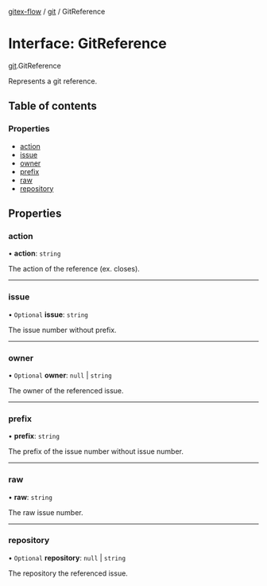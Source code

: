 [gitex-flow](../README.md) / [git](../modules/git.md) / GitReference

# Interface: GitReference

[git](../modules/git.md).GitReference

Represents a git reference.

## Table of contents

### Properties

- [action](git.gitreference.md#action)
- [issue](git.gitreference.md#issue)
- [owner](git.gitreference.md#owner)
- [prefix](git.gitreference.md#prefix)
- [raw](git.gitreference.md#raw)
- [repository](git.gitreference.md#repository)

## Properties

### action

• **action**: `string`

The action of the reference (ex. closes).

___

### issue

• `Optional` **issue**: `string`

The issue number without prefix.

___

### owner

• `Optional` **owner**: ``null`` \| `string`

The owner of the referenced issue.

___

### prefix

• **prefix**: `string`

The prefix of the issue number without issue number.

___

### raw

• **raw**: `string`

The raw issue number.

___

### repository

• `Optional` **repository**: ``null`` \| `string`

The repository the referenced issue.
